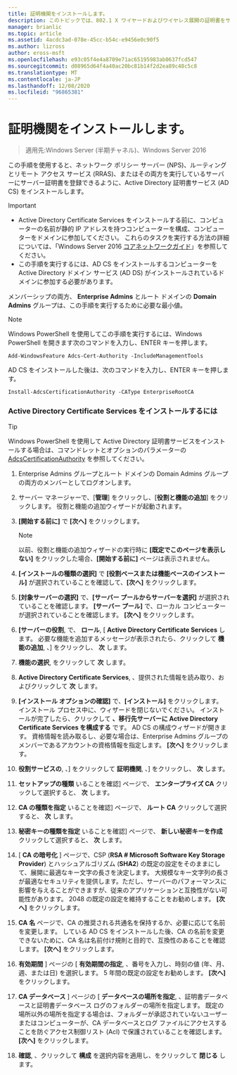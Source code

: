 ```yaml
---
title: 証明機関をインストールします。
description: このトピックでは、802.1 X ワイヤードおよびワイヤレス展開の証明書をサーバーのデプロイ ガイドの一部
manager: brianlic
ms.topic: article
ms.assetid: 4acdc3ad-078e-45cc-b54c-e9456e0c90f5
ms.author: lizross
author: eross-msft
ms.openlocfilehash: e93c05f4e4a8709e71ac65195983ab0637fcd547
ms.sourcegitcommit: d08965d64f4a40ac20bc81b14f2d2ea89c48c5c8
ms.translationtype: MT
ms.contentlocale: ja-JP
ms.lasthandoff: 12/08/2020
ms.locfileid: "96865381"
---
```

# <a name="install-the-certification-authority"></a>証明機関をインストールします。

>適用先:Windows Server (半期チャネル)、Windows Server 2016

この手順を使用すると、ネットワーク ポリシー サーバー (NPS)、ルーティングとリモート アクセス サービス (RRAS)、またはその両方を実行しているサーバーにサーバー証明書を登録できるように、Active Directory 証明書サービス (AD CS) をインストールします。

> [!IMPORTANT]
> -   Active Directory Certificate Services をインストールする前に、コンピューターの名前が静的 IP アドレスを持つコンピューターを構成、コンピューターをドメインに参加してください。 これらのタスクを実行する方法の詳細については、「Windows Server 2016 [コアネットワークガイド](../../core-network-guide.md)」を参照してください。
> -   この手順を実行するには、AD CS をインストールするコンピューターを Active Directory ドメイン サービス (AD DS) がインストールされているドメインに参加する必要があります。

メンバーシップの両方、 **Enterprise Admins** とルート ドメインの **Domain Admins** グループは、この手順を実行するために必要な最小値。

> [!NOTE]
> Windows PowerShell を使用してこの手順を実行するには、Windows PowerShell を開きます次のコマンドを入力し、ENTER キーを押します。
>
> `Add-WindowsFeature Adcs-Cert-Authority -IncludeManagementTools`
>
> AD CS をインストールした後は、次のコマンドを入力し、ENTER キーを押します。
>
> `Install-AdcsCertificationAuthority -CAType EnterpriseRootCA`

### <a name="to-install-active-directory-certificate-services"></a>Active Directory Certificate Services をインストールするには

> [!TIP]
> Windows PowerShell を使用して Active Directory 証明書サービスをインストールする場合は、コマンドレットとオプションのパラメーターの [AdcsCertificationAuthority](/powershell/module/adcsdeployment/install-adcscertificationauthority) を参照してください。

1.  Enterprise Admins グループとルート ドメインの Domain Admins グループの両方のメンバーとしてログオンします。

2.  サーバー マネージャーで、[**管理**] をクリックし、[**役割と機能の追加**] をクリックします。 役割と機能の追加ウィザードが起動されます。

3.  **[開始する前に]** で **[次へ]** をクリックします。

    > [!NOTE]
    > 以前、役割と機能の追加ウィザードの実行時に **[既定でこのページを表示しない]** をクリックした場合、**[開始する前に]** ページは表示されません。

4.  **[インストールの種類の選択]** で **[役割ベースまたは機能ベースのインストール]** が選択されていることを確認して、**[次へ]** をクリックします。

5.  **[対象サーバーの選択]** で、**[サーバー プールからサーバーを選択]** が選択されていることを確認します。 **[サーバー プール]** で、ローカル コンピューターが選択されていることを確認します。 **[次へ]** をクリックします。

6.  **[サーバーの役割**, で、 **ロール**, [ **Active Directory Certificate Services** します。 必要な機能を追加するメッセージが表示されたら、クリックして **機能の追加**, 、] をクリックし、 **次** します。

7.  **機能の選択**, をクリックして **次** します。

8.  **Active Directory Certificate Services**, 、提供された情報を読み取り、およびクリックして **次** します。

9. **[インストール オプションの確認]** で、**[インストール]** をクリックします。 インストール プロセス中に、ウィザードを閉じないでください。 インストールが完了したら、クリックして **、移行先サーバーに Active Directory Certificate Services を構成する** です。 AD CS の構成ウィザードが開きます。 資格情報を読み取るし、必要な場合は、Enterprise Admins グループのメンバーであるアカウントの資格情報を指定します。 **[次へ]** をクリックします。

10. **役割サービスの**, 、] をクリックして **証明機関**, 、] をクリックし、 **次** します。

11. **セットアップの種類** いることを確認] ページで、 **エンタープライズ CA** クリックして選択すると、 **次** します。

12. **CA の種類を指定** いることを確認] ページで、 **ルート CA** クリックして選択すると、 **次** します。

13. **秘密キーの種類を指定** いることを確認] ページで、 **新しい秘密キーを作成** クリックして選択すると、 **次** します。

14. [ **CA の暗号化** ] ページで、CSP (**RSA # Microsoft Software Key Storage Provider**) とハッシュアルゴリズム (**SHA2**) の既定の設定をそのままにして、展開に最適なキー文字の長さを決定します。 大規模なキー文字列の長さが最適なセキュリティを提供します。ただし、サーバーのパフォーマンスに影響を与えることができますが、従来のアプリケーションと互換性がない可能性があります。 2048 の既定の設定を維持することをお勧めします。 **[次へ]** をクリックします。

15. **CA 名** ページで、CA の推奨される共通名を保持するか、必要に応じて名前を変更します。 している AD CS をインストールした後、CA の名前を変更できないために、CA 名は名前付け規則と目的で、互換性のあることを確認します。 **[次へ]** をクリックします。

16. **有効期間** ] ページの [ **有効期間の指定**, 、番号を入力し、時刻の値 (年、月、週、または日) を選択します。 5 年間の既定の設定をお勧めします。 **[次へ]** をクリックします。

17. **CA データベース** ] ページの [ **データベースの場所を指定**, 、証明書データベースと証明書データベース ログのフォルダーの場所を指定します。 既定の場所以外の場所を指定する場合は、フォルダーが承認されていないユーザーまたはコンピューターが、CA データベースとログ ファイルにアクセスすることを防ぐアクセス制御リスト (Acl) で保護されていることを確認します。 **[次へ]** をクリックします。

18. **確認**, 、クリックして **構成** を選択内容を適用し、をクリックして **閉じる** します。
